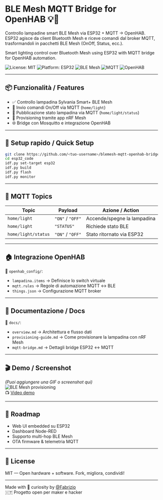 # BLE Mesh MQTT Bridge for OpenHAB 💡🔗

Controllo lampadine smart BLE Mesh via ESP32 + MQTT → OpenHAB.  
ESP32 agisce da client Bluetooth Mesh e riceve comandi dal broker MQTT, trasformandoli in pacchetti BLE Mesh (OnOff, Status, ecc.).

Smart lighting control over Bluetooth Mesh using ESP32 with MQTT bridge for OpenHAB automation.

![License: MIT](https://img.shields.io/badge/license-MIT-green)
![Platform: ESP32](https://img.shields.io/badge/platform-ESP32-blue)
![BLE Mesh](https://img.shields.io/badge/protocol-BLE%20Mesh-brightgreen)
![MQTT](https://img.shields.io/badge/integration-MQTT-orange)
![OpenHAB](https://img.shields.io/badge/automation-OpenHAB-yellow)

---

## 📦 Funzionalità / Features

- ✅ Controllo lampadina Sylvania Smart+ BLE Mesh
- 🔁 Invio comandi On/Off via MQTT (`home/light`)
- 🧠 Pubblicazione stato lampadina via MQTT (`home/light/status`)
- 🔧 Provisioning tramite app nRF Mesh
- 🌐 Bridge con Mosquitto e integrazione OpenHAB

---

## 🧰 Setup rapido / Quick Setup

```bash
git clone https://github.com/<tuo-username>/blemesh-mqtt-openhab-bridge
cd esp32_code
idf.py set-target esp32
idf.py build
idf.py flash
idf.py monitor

```
---

## 📡 MQTT Topics

| Topic                | Payload            | Azione / Action               |
|---------------------|--------------------|-------------------------------|
| `home/light`        | `"ON"` / `"OFF"`   | Accende/spegne la lampadina   |
| `home/light`        | `"STATUS"`         | Richiede stato BLE            |
| `home/light/status` | `"ON"` / `"OFF"`   | Stato ritornato via ESP32     |

---

## 🏠 Integrazione OpenHAB

📁 `openhab_config/`:
- `lampadina.items` → Definisce lo switch virtuale
- `mqtt.rules` → Regole di automazione MQTT ↔ BLE
- `things.json` → Configurazione MQTT broker

---

## 📘 Documentazione / Docs

📂 `docs/`:
- `overview.md` → Architettura e flusso dati
- `provisioning-guide.md` → Come provisionare la lampadina con nRF Mesh
- `mqtt-bridge.md` → Dettagli bridge ESP32 ↔ MQTT

---

## 🎬 Demo / Screenshot

*(Puoi aggiungere una GIF o screenshot qui)*  
![BLE Mesh provisioning](extras/nrf_mesh_map.png)  
📺 [Video demo](https://youtu.be/link-demo)

---

## 🧪 Roadmap

- Web UI embedded su ESP32
- Dashboard Node-RED
- Supporto multi-hop BLE Mesh
- OTA firmware & telemetria MQTT

---

## 📜 License

MIT — Open hardware + software. Fork, migliora, condividi!

---

Made with 🔧 curiosity by [@Fabrizio](https://github.com/<tuo-username>)  
🇮🇹 Progetto open per maker e hacker


